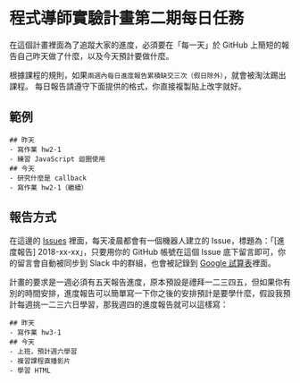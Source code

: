 # 程式導師實驗計畫第二期每日任務

在這個計畫裡面為了追蹤大家的進度，必須要在「每一天」於 GitHub 上簡短的報告自己昨天做了什麼，以及今天預計要做什麼。

根據課程的規則，如果`兩週內每日進度報告累積缺交三次（假日除外）`，就會被淘汰踢出課程。
每日報告請遵守下面提供的格式，你直接複製貼上改字就好。

## 範例

```
## 昨天
- 寫作業 hw2-1
- 練習 JavaScript 迴圈使用
## 今天
- 研究什麼是 callback
- 寫作業 hw2-1（繼續）
```

## 報告方式

在這邊的 [Issues](https://github.com/Lidemy/mentor-daily-report/issues) 裡面，每天凌晨都會有一個機器人建立的 Issue，標題為：「[進度報告] 2018-xx-xx」，只要用你的 GitHub 帳號在這個 Issue 底下留言即可，你的留言會自動被同步到 Slack 中的群組，也會被記錄到 [Google 試算表](https://docs.google.com/spreadsheets/d/1-yuiwdubomd-q9S6oGTbje9QZG4bJW84vWcUqOcnz58/edit?usp=sharing)裡面。

計畫的要求是一週必須有五天報告進度，原本預設是禮拜一二三四五，但如果你有別的時間安排，進度報告可以簡單寫一下你之後的安排預計是要學什麼，假設我預計每週挑一二三六日學習，那我週四的進度報告就可以這樣寫：

```
## 昨天
- 寫作業 hw3-1
## 今天
- 上班，預計週六學習
- 複習課程直播影片
- 學習 HTML
```